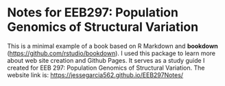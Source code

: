 # Notes for EEB297: Population Genomics of Structural Variation

This is a minimal example of a book based on R Markdown and **bookdown** (https://github.com/rstudio/bookdown). I used this package to learn more about web site creation and Github Pages. It serves as a study guide I created for EEB 297: Population Genomics of Structural Variation. The website link is: https://jessegarcia562.github.io/EEB297Notes/
